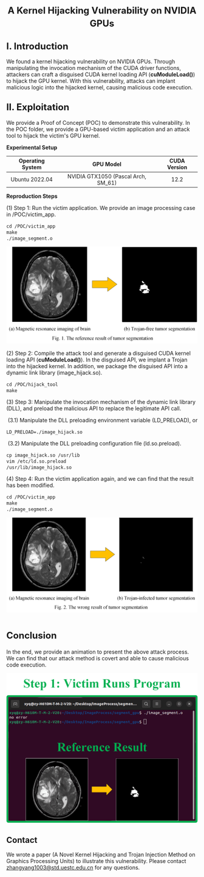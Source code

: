 # <center><font size=5> A Kernel Hijacking Vulnerability on NVIDIA GPUs</font></center>

## <font size=5> I. Introduction</font>

We found a kernel hijacking vulnerability on NVIDIA GPUs. Through manipulating the invocation mechanism of the CUDA driver functions, attackers can craft a disguised CUDA kernel loading API (**cuModuleLoad()**) to hijack the GPU kernel. With this vulnerability, attacks can implant malicious logic into the hijacked kernel, causing malicious code execution. 

## <font size=5> II. Exploitation</font>

We provide a Proof of Concept (POC) to demonstrate this vulnerability. In the POC folder, we provide a GPU-based victim application and an attack tool to hijack the victim's GPU kernel.

**Experimental Setup**

| Operating System |              GPU Model              | CUDA Version |
| :--------------: | :---------------------------------: | :----------: |
|  Ubuntu 2022.04  | NVIDIA GTX1050 (Pascal Arch, SM_61) |     12.2     |

**Reproduction Steps**

(1) Step 1: Run the victim application. We provide an image processing case in /POC/victim_app.

```
cd /POC/victim_app
make
./image_segment.o
```

![GPU1](https://github.com/uestc-cyberlab/gpu_kernel_hijack/blob/main/images/reference.png)

(2) Step 2: Compile the attack tool and generate a disguised CUDA kernel loading API (**cuModuleLoad()**). In the disguised API, we implant a Trojan into the hijacked kernel. In addition, we package the disguised API into a dynamic link library (image_hijack.so).

```
cd /POC/hijack_tool
make
```

(3) Step 3: Manipulate the invocation mechanism of the dynamic link library (DLL), and preload the malicious API to replace the legitimate API call.

​	(3.1) Manipulate the DLL preloading environment variable (LD_PRELOAD), or

```
LD_PRELOAD=./image_hijack.so
```

​	(3.2) Manipulate the DLL preloading configuration file (ld.so.preload).

```
cp image_hijack.so /usr/lib
vim /etc/ld.so.preload
/usr/lib/image_hijack.so
```

(4) Step 4: Run the victim application again, and we can find that the result has been modified.

```
cd /POC/victim_app
make
./image_segment.o
```

![GPU2](https://github.com/uestc-cyberlab/gpu_kernel_hijack/blob/main/images/malicious.png)

# <font size=5> Conclusion </font>

In the end, we provide an animation to present the above attack process. We can find that our attack method is covert and able to cause malicious code execution.

![GPU3](https://github.com/uestc-cyberlab/gpu_kernel_hijack/blob/main/images/animation.gif)

## Contact

We wrote a paper (A Novel Kernel Hijacking and Trojan Injection Method on Graphics Processing Units) to illustrate this vulnerability. Please contact zhangyang1003@std.uestc.edu.cn for any questions. 

